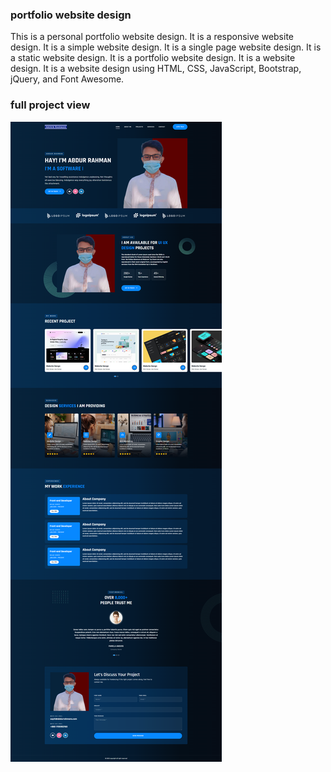 ### portfolio website design

This is a personal portfolio website design. It is a responsive website design. It is a simple website design. It is a single page website design. It is a static website design. It is a portfolio website design. It is a website design. It is a website design using HTML, CSS, JavaScript, Bootstrap, jQuery, and Font Awesome.

### full project view

![portfolio website design](./images/screenshot.png)

